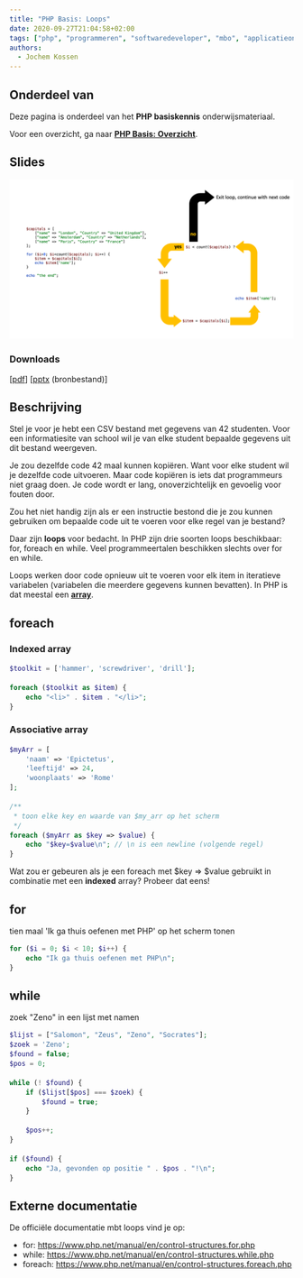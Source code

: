 ```yaml
---
title: "PHP Basis: Loops"
date: 2020-09-27T21:04:58+02:00
tags: ["php", "programmeren", "softwaredeveloper", "mbo", "applicatieontwikkelaar"]
authors:
  - Jochem Kossen
---
```


## Onderdeel van
Deze pagina is onderdeel van het **PHP basiskennis**
onderwijsmateriaal.

Voor een overzicht, ga naar **[PHP Basis: Overzicht](../php-basis)**.

## Slides

![For loop](php-basis-loop-1.png)

### Downloads

[[pdf](php-basis-loop.pdf)] [[pptx](php-basis-loop.pptx) (bronbestand)]

## Beschrijving

Stel je voor je hebt een CSV bestand met gegevens van 42 studenten. Voor een informatiesite van school wil je van elke student bepaalde gegevens uit dit bestand weergeven.

Je zou dezelfde code 42 maal kunnen kopiëren. Want voor elke student wil je dezelfde code uitvoeren. Maar code kopiëren is iets dat programmeurs niet graag doen. Je code wordt er lang, onoverzichtelijk en gevoelig voor fouten door.

Zou het niet handig zijn als er een instructie bestond die je zou kunnen gebruiken om bepaalde code uit te voeren voor elke regel van je bestand?

Daar zijn **loops** voor bedacht. In PHP zijn drie soorten loops beschikbaar: for, foreach en while. Veel programmeertalen beschikken slechts over for en while.

Loops werken door code opnieuw uit te voeren voor elk item in iteratieve variabelen (variabelen die meerdere gegevens kunnen bevatten). In PHP is dat meestal een **[array](../php-basis-array/)**.



## foreach
### Indexed array

```php
$toolkit = ['hammer', 'screwdriver', 'drill'];

foreach ($toolkit as $item) {
    echo "<li>" . $item . "</li>";
}
```

### Associative array 

```php
$myArr = [
    'naam' => 'Epictetus',
    'leeftijd' => 24,
    'woonplaats' => 'Rome'
];

/**
 * toon elke key en waarde van $my_arr op het scherm
 */
foreach ($myArr as $key => $value) {
    echo "$key=$value\n"; // \n is een newline (volgende regel)
}
```

Wat zou er gebeuren als je een foreach met $key => $value gebruikt in combinatie met een **indexed** array? Probeer dat eens!

## for

tien maal 'Ik ga thuis oefenen met PHP' op het scherm tonen

```php
for ($i = 0; $i < 10; $i++) {
    echo "Ik ga thuis oefenen met PHP\n";
}
```

## while

zoek "Zeno" in een lijst met namen

```php
$lijst = ["Salomon", "Zeus", "Zeno", "Socrates"];
$zoek = 'Zeno';
$found = false;
$pos = 0;

while (! $found) {
    if ($lijst[$pos] === $zoek) {
        $found = true;
    }

    $pos++;
}

if ($found) {
    echo "Ja, gevonden op positie " . $pos . "!\n";
}
```

## Externe documentatie

De officiële documentatie mbt loops vind je op:

* for: https://www.php.net/manual/en/control-structures.for.php
* while: https://www.php.net/manual/en/control-structures.while.php
* foreach: https://www.php.net/manual/en/control-structures.foreach.php
